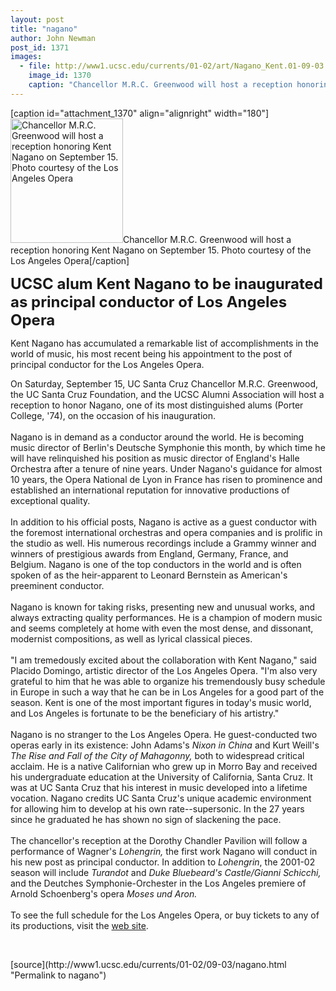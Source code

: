 ```yaml
---
layout: post
title: "nagano"
author: John Newman
post_id: 1371
images:
  - file: http://www1.ucsc.edu/currents/01-02/art/Nagano_Kent.01-09-03.jpg
    image_id: 1370
    caption: "Chancellor M.R.C. Greenwood will host a reception honoring Kent Nagano on September 15. Photo courtesy of the Los Angeles Opera"
---
```


[caption id="attachment_1370" align="alignright" width="180"]<a href="http://localhost/mysite/wp-content/uploads/2001/09/Nagano_Kent.01-09-03.jpg"><img class="size-full wp-image-1370" src="http://localhost/mysite/wp-content/uploads/2001/09/Nagano_Kent.01-09-03.jpg" alt="Chancellor M.R.C. Greenwood will host a reception honoring Kent Nagano on September 15. Photo courtesy of the Los Angeles Opera" width="180" height="199" /></a>Chancellor M.R.C. Greenwood will host a reception honoring Kent Nagano on September 15. Photo courtesy of the Los Angeles Opera[/caption]
<p>
  <font size="5"><b>UCSC alum Kent Nagano to be inaugurated as principal conductor of Los Angeles Opera</b></font>
</p>
<p>
  Kent Nagano has accumulated a remarkable list of accomplishments in the world of music, his most recent being his appointment to the post of principal conductor for the Los Angeles Opera.
</p>On Saturday, September 15, UC Santa Cruz Chancellor M.R.C. Greenwood, the UC Santa Cruz Foundation, and the UCSC Alumni Association will host a reception to honor Nagano, one of its most distinguished alums (Porter College, '74), on the occasion of his inauguration.<br>
<br>
Nagano is in demand as a conductor around the world. He is becoming music director of Berlin's Deutsche Symphonie this month, by which time he will have relinquished his position as music director of England's Halle Orchestra after a tenure of nine years. Under Nagano's guidance for almost 10 years, the Opera National de Lyon in France has risen to prominence and established an international reputation for innovative productions of exceptional quality.<br>
<br>
In addition to his official posts, Nagano is active as a guest conductor with the foremost international orchestras and opera companies and is prolific in the studio as well. His numerous recordings include a Grammy winner and winners of prestigious awards from England, Germany, France, and Belgium. Nagano is one of the top conductors in the world and is often spoken of as the heir-apparent to Leonard Bernstein as American's preeminent conductor.<br>
<br>
Nagano is known for taking risks, presenting new and unusual works, and always extracting quality performances. He is a champion of modern music and seems completely at home with even the most dense, and dissonant, modernist compositions, as well as lyrical classical pieces.<br>
<br>
"I am tremedously excited about the collaboration with Kent Nagano," said Placido Domingo, artistic director of the Los Angeles Opera. "I'm also very grateful to him that he was able to organize his tremendously busy schedule in Europe in such a way that he can be in Los Angeles for a good part of the season. Kent is one of the most important figures in today's music world, and Los Angeles is fortunate to be the beneficiary of his artistry."<br>
<br>
Nagano is no stranger to the Los Angeles Opera. He guest-conducted two operas early in its existence: John Adams's <i>Nixon in China</i> and Kurt Weill's <i>The Rise and Fall of the City of Mahagonny,</i> both to widespread critical acclaim. He is a native Californian who grew up in Morro Bay and received his undergraduate education at the University of California, Santa Cruz. It was at UC Santa Cruz that his interest in music developed into a lifetime vocation. Nagano credits UC Santa Cruz's unique academic environment for allowing him to develop at his own rate--supersonic. In the 27 years since he graduated he has shown no sign of slackening the pace.<br>
<br>
The chancellor's reception at the Dorothy Chandler Pavilion will follow a performance of Wagner's <i>Lohengrin,</i> the first work Nagano will conduct in his new post as principal conductor. In addition to <i>Lohengrin</i>, the 2001-02 season will include <i>Turandot</i> and <i>Duke Bluebeard's Castle/Gianni Schicchi,</i> and the Deutches Symphonie-Orchester in the Los Angeles premiere of Arnold Schoenberg's opera <i>Moses und Aron.</i><br>
<br>
To see the full schedule for the Los Angeles Opera, or buy tickets to any of its productions, visit the <a href="http://www.laopera.org">web site</a>.
<p>
  <br>

</p>
[source](http://www1.ucsc.edu/currents/01-02/09-03/nagano.html "Permalink to nagano")
